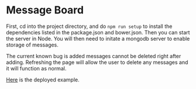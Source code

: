 # Message Board

First, cd into the project directory, and do `npm run setup` to install the dependencies listed in the package.json and bower.json.  Then you can start the server in Node. You will then need to initate a mongodb server to enable storage of messages. 

The current known bug is added messages cannot be deleted right after adding. Refreshing the page will allow the 
user to delete any messages and it will function as normal.

[Here](https://secure-caverns-5677.herokuapp.com) is the deployed example. 
